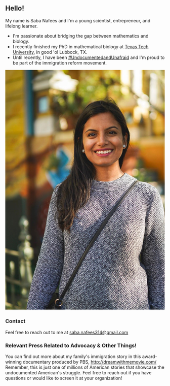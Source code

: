 ## Hello! 

My name is Saba Nafees and I'm a young scientist, entrepreneur, and lifelong learner.  
- I'm passionate about bridging the gap between mathematics and biology.
- I recently finished my PhD in mathematical biology at [Texas Tech University](http://www.ttu.edu/), in good 'ol Lubbock, TX.
- Until recently, I have been [#UndocumentedandUnafraid](http://dreamwithmemovie.com/) and I'm proud to be part of the immigration reform movement.
    
![Photo by Daniel Clayton](https://github.com/snafees/snafees.github.io/blob/master/headshot-byDaniel.jpg?raw=true)



### Contact

Feel free to reach out to me at <saba.nafees314@gmail.com>

### Relevant Press Related to Advocacy & Other Things!

You can find out more about my family's immigration story in this award-winning documentary produced by PBS, http://dreamwithmemovie.com/ Remember, this is just one of millions of American stories that showcase the undocumented American's struggle. Feel free to reach out if you have questions or would like to screen it at your organization!



